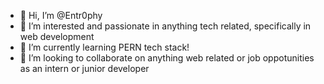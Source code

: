 - 👋 Hi, I’m @Entr0phy
- 👀 I’m interested and passionate in anything tech related, specifically in web development
- 🌱 I’m currently learning PERN tech stack!
- 💞️ I’m looking to collaborate on anything web related or job oppotunities as an intern or junior developer


<!---
Entr0phy/Entr0phy is a ✨ special ✨ repository because its `README.md` (this file) appears on your GitHub profile.
You can click the Preview link to take a look at your changes.
--->
